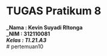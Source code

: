# TUGAS Pratikum 8

**_Nama : Kevin Suyadi RItonga** <br/>
**_NIM : 312110081** <br/>
**_Kelas : TI.21.A3_** <br/># pertemuan10
